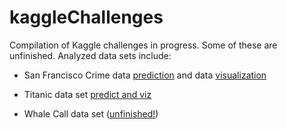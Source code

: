# kaggleChallenges

Compilation of Kaggle challenges in progress. Some of these are unfinished. Analyzed data sets include:

* San Francisco Crime data [prediction](https://github.com/richkylet/kaggleChallenges/blob/master/SF%20crime/_Predict_SanFranCrime.ipynb) and data [visualization](https://github.com/richkylet/kaggleChallenges/blob/master/SF%20crime/_Viz_SanFranCrime.ipynb) 

* Titanic data set [predict and viz]()

* Whale Call data set ([unfinished!](https://github.com/richkylet/kaggleChallenges/blob/master/whale%20sounds/kaggleWhales.ipynb))
